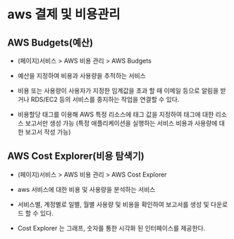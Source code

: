 # aws 결제 및 비용관리

## AWS Budgets(예산)

- (페이지)서비스 > AWS 비용 관리 > AWS Budgets

- 예산을 지정하여 비용과 사용량을 추적하는 서비스
- 비용 또는 사용량이 사용자가 지정한 임계값을 초과 할 때 이메일 등으로 알림을 받거나 RDS/EC2 등의 서비스를 중지하는
  작업을 연결할 수 있다.
- 비용할당 태그를 이용해 AWS 특정 리소스에 태그 값을 지정하여 태그에 대한 리소스 보고서만 생성 가능
  (특정 애플리케이션을 실행하는 서비스 비용과 사용량에 대한 보고서 작성 가능)

## AWS Cost Explorer(비용 탐색기)

- (페이지)서비스 > AWS 비용 관리 > AWS Cost Explorer

- aws 서비스에 대한 비용 및 사용량을 분석하는 서비스
- 서비스별, 계정별로 일별, 월별 사용량 및 비용을 확인하여 보고서를 생성 및 다운로드 할 수 있다.
- Cost Explorer 는 그래프, 숫자를 통한 시각화 된 인터페이스를 제공한다.
